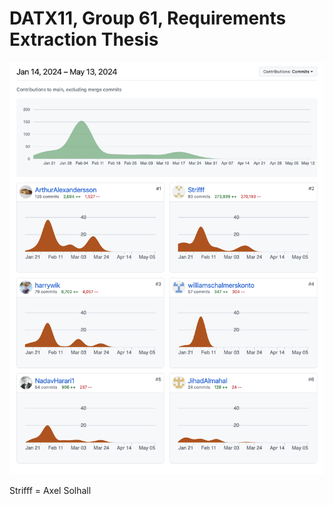 # DATX11, Group 61, Requirements Extraction Thesis

![Original Contributions](images/OriginalContributions.png)

Strifff = Axel Solhall